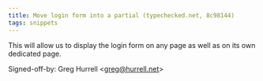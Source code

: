 ```yaml
---
title: Move login form into a partial (typechecked.net, 8c98144)
tags: snippets
---
```


This will allow us to display the login form on any page as well as on its own dedicated page.

Signed-off-by: Greg Hurrell &lt;greg@hurrell.net&gt;
